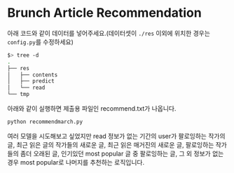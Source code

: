 # Brunch Article Recommendation
아래 코드와 같이 데이터를 넣어주세요.(데이터셋이 `./res` 이외에 위치한 경우는 `config.py`를 수정하세요)
```bash
$> tree -d
.
├── res
│   ├── contents
│   ├── predict
│   └── read
└── tmp
```

아래와 같이 실행하면 제출용 파일인 recommend.txt가 나옵니다.
```bash
python recommendmarch.py
```


여러 모델을 시도해보고 싶었지만 
read 정보가 없는 기간의 user가 팔로잉하는 작가의 글, 최근 읽은 글의 작가들의 새로운 글, 최근 읽은 매거진의 새로운 글, 팔로잉하는 작가들의 좀더 오래된 글, 인기있던 most popular 글 중 팔로잉하는 글, 그 외 정보가 없는 경우 most popular로 나머지를 추천하는 로직입니다. 
